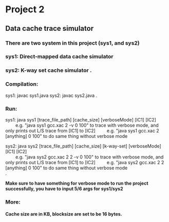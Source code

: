 # Project 2
## Data cache trace simulator 

### There are two system in this project (sys1, and sys2)
### sys1: Direct-mapped data cache simulator
### sys2: K-way set cache simulator . 

### Compilation: 
 sys1: javac sys1.java
 sys2: javac sys2.java . 

### Run:
 sys1: java sys1 [trace_file_path] [cache_size] [verboseMode] [IC1] [IC2] <br/>
          e.g. "java sys1 gcc.xac 2 -v 0 100" to trace with verbose mode, and only prints out L/S trace from [IC1] to [IC2]
          e.g. "java sys1 gcc.xac 2 [anything] 0 100" to do same thing without verbose mode<br/>


 sys2: java sys2 [trace_file_path] [cache_size] [k-way-set] [verboseMode] [IC1] [IC2]<br/> 
          e.g. "java sys2 gcc.xac 2 2 -v 0 100" to trace with verbose mode, and only prints out L/S trace from [IC1] to [IC2]
          e.g. "java sys2 gcc.xac 2 2 [anything] 0 100" to do same thing without verbose mode <br/> . 

**__Make sure to have something for verbose mode to run the project successfully, you have to input 5/6 args for sys1/sys2__** <br/>


### More:
#### Cache size are in KB, blocksize are set to be 16 bytes.
